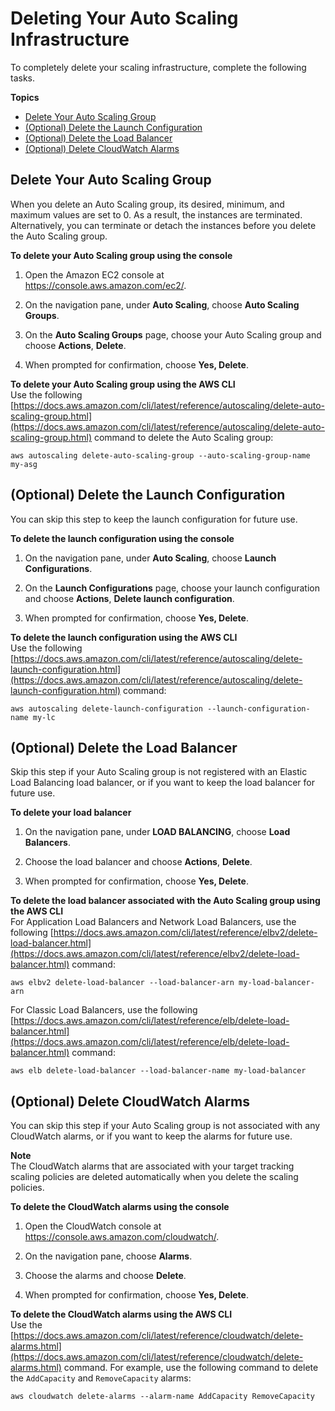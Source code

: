 # Deleting Your Auto Scaling Infrastructure<a name="as-process-shutdown"></a>

To completely delete your scaling infrastructure, complete the following tasks\.

**Topics**
+ [Delete Your Auto Scaling Group](#as-shutdown-lbs-delete-asg-cli)
+ [\(Optional\) Delete the Launch Configuration](#as-shutdown-lbs-delete-lc-cli)
+ [\(Optional\) Delete the Load Balancer](#as-shutdown-lbs-delete-lbs-cli)
+ [\(Optional\) Delete CloudWatch Alarms](#as-shutdown-delete-alarms-cli)

## Delete Your Auto Scaling Group<a name="as-shutdown-lbs-delete-asg-cli"></a>

When you delete an Auto Scaling group, its desired, minimum, and maximum values are set to 0\. As a result, the instances are terminated\. Alternatively, you can terminate or detach the instances before you delete the Auto Scaling group\.

**To delete your Auto Scaling group using the console**

1. Open the Amazon EC2 console at [https://console\.aws\.amazon\.com/ec2/](https://console.aws.amazon.com/ec2/)\.

1. On the navigation pane, under **Auto Scaling**, choose **Auto Scaling Groups**\.

1. On the **Auto Scaling Groups** page, choose your Auto Scaling group and choose **Actions**, **Delete**\. 

1. When prompted for confirmation, choose **Yes, Delete**\.

**To delete your Auto Scaling group using the AWS CLI**  
Use the following [https://docs.aws.amazon.com/cli/latest/reference/autoscaling/delete-auto-scaling-group.html](https://docs.aws.amazon.com/cli/latest/reference/autoscaling/delete-auto-scaling-group.html) command to delete the Auto Scaling group:

```
aws autoscaling delete-auto-scaling-group --auto-scaling-group-name my-asg
```

## \(Optional\) Delete the Launch Configuration<a name="as-shutdown-lbs-delete-lc-cli"></a>

You can skip this step to keep the launch configuration for future use\.

**To delete the launch configuration using the console**

1. On the navigation pane, under **Auto Scaling**, choose **Launch Configurations**\.

1. On the **Launch Configurations** page, choose your launch configuration and choose **Actions**, **Delete launch configuration**\.

1. When prompted for confirmation, choose **Yes, Delete**\.

**To delete the launch configuration using the AWS CLI**  
Use the following [https://docs.aws.amazon.com/cli/latest/reference/autoscaling/delete-launch-configuration.html](https://docs.aws.amazon.com/cli/latest/reference/autoscaling/delete-launch-configuration.html) command:

```
aws autoscaling delete-launch-configuration --launch-configuration-name my-lc
```

## \(Optional\) Delete the Load Balancer<a name="as-shutdown-lbs-delete-lbs-cli"></a>

Skip this step if your Auto Scaling group is not registered with an Elastic Load Balancing load balancer, or if you want to keep the load balancer for future use\.

**To delete your load balancer**

1. On the navigation pane, under **LOAD BALANCING**, choose **Load Balancers**\.

1. Choose the load balancer and choose **Actions**, **Delete**\.

1. When prompted for confirmation, choose **Yes, Delete**\.

**To delete the load balancer associated with the Auto Scaling group using the AWS CLI**  
For Application Load Balancers and Network Load Balancers, use the following [https://docs.aws.amazon.com/cli/latest/reference/elbv2/delete-load-balancer.html](https://docs.aws.amazon.com/cli/latest/reference/elbv2/delete-load-balancer.html) command:

```
aws elbv2 delete-load-balancer --load-balancer-arn my-load-balancer-arn
```

For Classic Load Balancers, use the following [https://docs.aws.amazon.com/cli/latest/reference/elb/delete-load-balancer.html](https://docs.aws.amazon.com/cli/latest/reference/elb/delete-load-balancer.html) command:

```
aws elb delete-load-balancer --load-balancer-name my-load-balancer
```

## \(Optional\) Delete CloudWatch Alarms<a name="as-shutdown-delete-alarms-cli"></a>

You can skip this step if your Auto Scaling group is not associated with any CloudWatch alarms, or if you want to keep the alarms for future use\.

**Note**  
The CloudWatch alarms that are associated with your target tracking scaling policies are deleted automatically when you delete the scaling policies\.

**To delete the CloudWatch alarms using the console**

1. Open the CloudWatch console at [https://console\.aws\.amazon\.com/cloudwatch/](https://console.aws.amazon.com/cloudwatch/)\.

1. On the navigation pane, choose **Alarms**\.

1. Choose the alarms and choose **Delete**\.

1. When prompted for confirmation, choose **Yes, Delete**\.

**To delete the CloudWatch alarms using the AWS CLI**  
Use the [https://docs.aws.amazon.com/cli/latest/reference/cloudwatch/delete-alarms.html](https://docs.aws.amazon.com/cli/latest/reference/cloudwatch/delete-alarms.html) command\. For example, use the following command to delete the `AddCapacity` and `RemoveCapacity` alarms:

```
aws cloudwatch delete-alarms --alarm-name AddCapacity RemoveCapacity
```